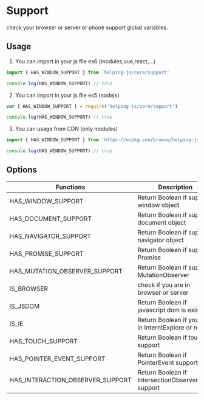 # Support

check your browser or server or phone support global variables.

## Usage
1. You can import in your js file es6 (modules,vue,react,...)

```javascript
import { HAS_WINDOW_SUPPORT } from 'helping-js/core/support'

console.log(HAS_WINDOW_SUPPORT) // true
```
2. You can import in your js file es5 (nodejs)
```javascript
var { HAS_WINDOW_SUPPORT } = require('helping-js/core/support')

console.log(HAS_WINDOW_SUPPORT) // true
```
3. You can usage from CDN (only modules)
```javascript
import { HAS_WINDOW_SUPPORT } from 'https://unpkg.com/browse/helping-js/core/support.js'

console.log(HAS_WINDOW_SUPPORT) // true
```

## Options

| Functions                    | Description                                                                    | 
| --------------------------   | ------------------------------------------------------------------------------ | 
| HAS_WINDOW_SUPPORT           | Return Boolean if support window object       | 
| HAS_DOCUMENT_SUPPORT         | Return Boolean if support document object       | 
| HAS_NAVIGATOR_SUPPORT        | Return Boolean if support navigator object       | 
| HAS_PROMISE_SUPPORT          | Return Boolean if support Promise        | 
| HAS_MUTATION_OBSERVER_SUPPORT| Return Boolean if support MutationObserver       | 
| IS_BROWSER                   | check if you are in browser or server       | 
| IS_JSDOM                     | Return Boolean if javascript dom is exist     | 
| IS_IE                        | Return Boolean if you are in InterntExplore or not       | 
| HAS_TOUCH_SUPPORT            | Return Boolean if touch support       | 
| HAS_POINTER_EVENT_SUPPORT    | Return Boolean if PointerEvent support       | 
| HAS_INTERACTION_OBSERVER_SUPPORT | Return Boolean if IntersectionObserverEntry support         | 
